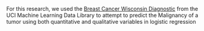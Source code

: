 For this research, we used the [Breast Cancer Wisconsin Diagnostic](https://archive.ics.uci.edu/dataset/17/breast+cancer+wisconsin+diagnostic) from the UCI Machine Learning Data Library to attempt to predict the Malignancy of a tumor using both quantitative and qualitative variables in logistic regression
